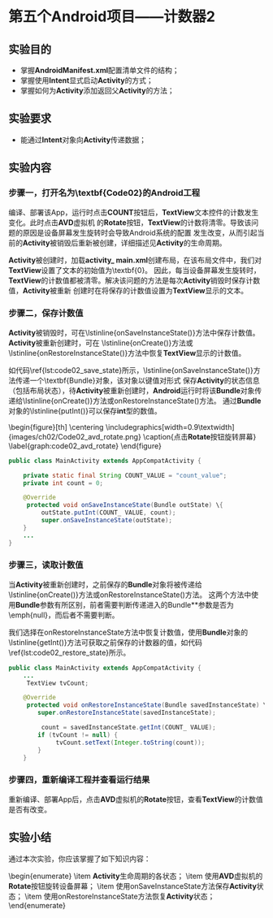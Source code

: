 # 第五个**Android**项目——计数器2

## 实验目的

 * 掌握**AndroidManifest.xml**配置清单文件的结构；
 * 掌握使用**Intent**显式启动**Activity**的方式；
 * 掌握如何为**Activity**添加返回父**Activity**的方法；

## 实验要求
* 能通过**Intent**对象向**Activity**传递数据；
 
## 实验内容

### 步骤一，打开名为\textbf{Code02}的**Android**工程
编译、部署该App，运行时点击**COUNT**按钮后，**TextView**文本控件的计数发生变化。此时点击**AVD**虚拟机
的**Rotate**按钮，**TextView**的计数将清零。导致该问题的原因是设备屏幕发生旋转时会导致Android系统的配置
发生改变，从而引起当前的**Activity**被销毁后重新被创建，详细描述见**Activity**的生命周期。

**Activity**被创建时，加载**activity_ main.xml**创建布局，在该布局文件中，我们对**TextView**设置了文本的初始值为\textbf{0}。
因此，每当设备屏幕发生旋转时，**TextView**的计数值都被清零。解决该问题的方法是每次**Activity**销毁时保存计数值，**Activity**被重新
创建时在将保存的计数值设置为**TextView**显示的文本。

### 步骤二，保存计数值
**Activity**被销毁时，可在\lstinline{onSaveInstanceState()}方法中保存计数值。**Activity**被重新创建时，可在
\lstinline{onCreate()}方法或\lstinline{onRestoreInstanceState()}方法中恢复**TextView**显示的计数值。

如代码\ref{lst:code02_save_state}所示，\lstinline{onSaveInstanceState()}方法传递一个\textbf{Bundle}对象，该对象以键值对形式
保存**Activity**的状态信息（包括布局状态），待**Activity**被重新创建时，**Android**运行时将该**Bundle**对象传递给\lstinline{onCreate()}方法或onRestoreInstanceState()方法。
通过**Bundle**对象的\lstinline{putInt()}可以保存**int**型的数值。

\begin{figure}[th]
  \centering
  \includegraphics[width=0.9\textwidth]{images/ch02/Code02_avd_rotate.png}
  \caption{点击**Rotate**按钮旋转屏幕}
  \label{graph:code02_avd_rotate}
\end{figure}

```Java
public class MainActivity extends AppCompatActivity {

    private static final String COUNT_VALUE = "count_value";
    private int count = 0;

    @Override
     protected void onSaveInstanceState(Bundle outState) \{ 
         outState.putInt(COUNT_ VALUE, count); 
         super.onSaveInstanceState(outState); 
    }
    ...
}
``` 

### 步骤三，读取计数值
当**Activity**被重新创建时，之前保存的**Bundle**对象将被传递给\lstinline{onCreate()}方法或onRestoreInstanceState()方法。
这两个方法中使用**Bundle**参数有所区别，前者需要判断传递进入的Bundle**参数是否为\emph{null}，而后者不需要判断。

我们选择在onRestoreInstanceState方法中恢复计数值，使用**Bundle**对象的\lstinline{getInt()}方法可获取之前保存的计数器的值，如代码\ref{lst:code02_restore_state}所示。

```Java
public class MainActivity extends AppCompatActivity {
    ...
     TextView tvCount; 

    @Override
     protected void onRestoreInstanceState(Bundle savedInstanceState) \{ 
        super.onRestoreInstanceState(savedInstanceState);

         count = savedInstanceState.getInt(COUNT_ VALUE); 
        if (tvCount != null) {
             tvCount.setText(Integer.toString(count)); 
        }
    }
``` 

### 步骤四，重新编译工程并查看运行结果
重新编译、部署App后，点击**AVD**虚拟机的**Rotate**按钮，查看**TextView**的计数值是否有改变。

## 实验小结
 通过本次实验，你应该掌握了如下知识内容：
 
 \begin{enumerate}
   \item **Activity**生命周期的各状态；
   \item 使用**AVD**虚拟机的**Rotate**按钮旋转设备屏幕；
   \item 使用onSaveInstanceState方法保存**Activity**状态；
   \item 使用onRestoreInstanceState方法恢复**Activity**状态；
 \end{enumerate}